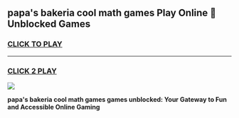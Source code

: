 
## papa's bakeria cool math games Play Online 👋 Unblocked Games
<h3>
<a href="https://news.freeplayer.one?title=papa's_bakeria_cool_math_games&ref=17CMG">CLICK TO PLAY</a></h3>
<hr>

<h3>
<a href="https://news.freeplayer.one?title=papa's_bakeria_cool_math_games&ref=17CMG">CLICK 2 PLAY</a>
  
</h3>

<a href="https://news.freeplayer.one?title=papa's_bakeria_cool_math_games&ref=17CMG/"><img src="https://clearcache.store/games.png"></a>


**papa's bakeria cool math games games unblocked: Your Gateway to Fun and Accessible Online Gaming**
